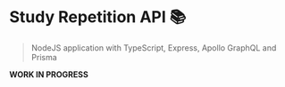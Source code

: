 # Study Repetition API 📚
> NodeJS application with TypeScript, Express, Apollo GraphQL and Prisma

**WORK IN PROGRESS**
